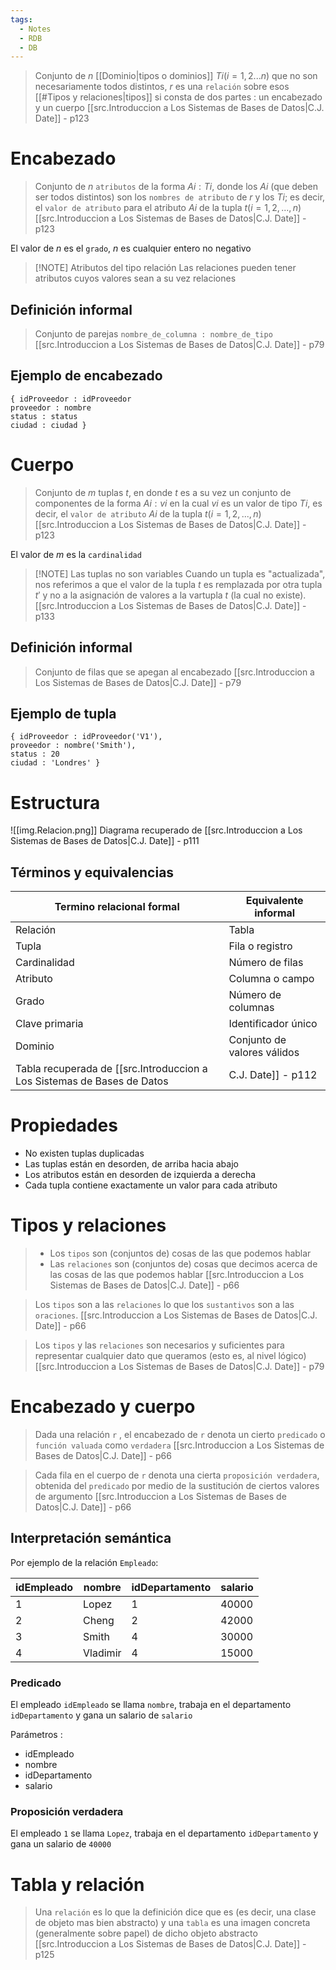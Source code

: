 ```yaml
---
tags:
  - Notes
  - RDB
  - DB
---
```

>Conjunto de $n$ [[Dominio|tipos o dominios]] $Ti(i=1,2...n)$ que no son necesariamente todos distintos, $r$ es una `relación` sobre esos [[#Tipos y relaciones|tipos]] si consta de dos partes : un encabezado y un cuerpo
>[[src.Introduccion a Los Sistemas de Bases de Datos|C.J. Date]] - p123

# Encabezado
> Conjunto de $n$ `atributos` de la forma $Ai:Ti$, donde los $Ai$ (que deben ser todos distintos) son los `nombres de atributo` de $r$ y los $Ti$; es decir, el `valor de atributo` para el atributo $Ai$ de la tupla $t(i=1,2,...,n)$
> [[src.Introduccion a Los Sistemas de Bases de Datos|C.J. Date]] - p123

El valor de $n$ es el `grado`, $n$ es cualquier entero no negativo

> [!NOTE] Atributos del tipo relación
> Las relaciones pueden tener atributos cuyos valores sean a su vez relaciones

## Definición informal
>Conjunto de parejas `nombre_de_columna : nombre_de_tipo`
>[[src.Introduccion a Los Sistemas de Bases de Datos|C.J. Date]] - p79

## Ejemplo de encabezado
``` 
{ idProveedor : idProveedor
proveedor : nombre
status : status
ciudad : ciudad }
```
# Cuerpo
>Conjunto de $m$ tuplas $t$, en donde $t$ es a su vez un conjunto de componentes de la forma $Ai:vi$ en la cual $vi$ es un valor de tipo $Ti$, es decir, el `valor de atributo` $Ai$ de la tupla $t(i=1,2,...,n)$
>[[src.Introduccion a Los Sistemas de Bases de Datos|C.J. Date]] - p123

El valor de $m$ es la `cardinalidad`


> [!NOTE] Las tuplas no son variables
> Cuando un tupla es "actualizada", nos referimos a que el valor de la tupla $t$ es remplazada por otra tupla $t'$ y no a la asignación de valores a la vartupla $t$ (la cual no existe). 
> [[src.Introduccion a Los Sistemas de Bases de Datos|C.J. Date]] - p133

## Definición informal
>Conjunto de filas que se apegan al encabezado
>[[src.Introduccion a Los Sistemas de Bases de Datos|C.J. Date]] - p79
## Ejemplo de tupla
```
{ idProveedor : idProveedor('V1'),
proveedor : nombre('Smith'),
status : 20
ciudad : 'Londres' }
```
# Estructura
![[img.Relacion.png]]
Diagrama recuperado de [[src.Introduccion a Los Sistemas de Bases de Datos|C.J. Date]] - p111
## Términos y equivalencias

| **Termino relacional formal** | **Equivalente informal**    |
| ----------------------------- | --------------------------- |
| Relación                      | Tabla                       |
| Tupla                         | Fila o registro             |
| Cardinalidad                  | Número de filas             |
| Atributo                      | Columna o campo             |
| Grado                         | Número de columnas          |
| Clave primaria                | Identificador único         |
| Dominio                       | Conjunto de valores válidos |
Tabla recuperada de [[src.Introduccion a Los Sistemas de Bases de Datos|C.J. Date]] - p112

# Propiedades
- No existen tuplas duplicadas
- Las tuplas están en desorden, de arriba hacia abajo
- Los atributos están en desorden de izquierda a derecha
- Cada tupla contiene exactamente un valor para cada atributo
# Tipos y relaciones
> - Los `tipos` son (conjuntos de) cosas de las que podemos hablar
> - Las `relaciones` son (conjuntos de) cosas que decimos acerca de las cosas de las que podemos hablar
> [[src.Introduccion a Los Sistemas de Bases de Datos|C.J. Date]] - p66

>Los `tipos` son a las `relaciones` lo que los `sustantivos` son a las `oraciones`.
>[[src.Introduccion a Los Sistemas de Bases de Datos|C.J. Date]] - p66

>Los `tipos` y las `relaciones` son necesarios y suficientes para representar cualquier dato que queramos (esto es, al nivel lógico)
>[[src.Introduccion a Los Sistemas de Bases de Datos|C.J. Date]] - p79

# Encabezado y cuerpo
> Dada una relación `r` , el encabezado de `r` denota un cierto `predicado` o `función valuada` como `verdadera`
> [[src.Introduccion a Los Sistemas de Bases de Datos|C.J. Date]] - p66

>Cada fila en el cuerpo de `r` denota una cierta `proposición verdadera`, obtenida del `predicado` por medio de la sustitución de ciertos valores de argumento
>[[src.Introduccion a Los Sistemas de Bases de Datos|C.J. Date]] - p66
## Interpretación semántica
Por ejemplo de la relación `Empleado`:

| idEmpleado | nombre   | idDepartamento | salario |
| ---------- | -------- | -------------- | ------- |
| 1          | Lopez    | 1              | 40000   |
| 2          | Cheng    | 2              | 42000   |
| 3          | Smith    | 4              | 30000   |
| 4          | Vladimir | 4              | 15000   |
### Predicado
El empleado `idEmpleado` se llama `nombre`, trabaja en el departamento `idDepartamento` y gana un salario de `salario`

Parámetros :
- idEmpleado
- nombre
- idDepartamento
- salario

### Proposición verdadera
El empleado `1` se llama `Lopez`, trabaja en el departamento `idDepartamento` y gana un salario de `40000`

# Tabla y relación
>Una `relación` es lo que la definición dice que es (es decir, una clase de objeto mas bien abstracto) y una `tabla` es una imagen concreta (generalmente sobre papel) de dicho objeto abstracto
>[[src.Introduccion a Los Sistemas de Bases de Datos|C.J. Date]] - p125

